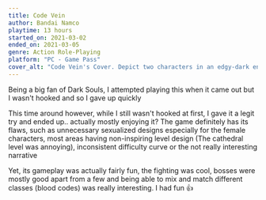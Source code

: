 ```yaml
---
title: Code Vein
author: Bandai Namco
playtime: 13 hours
started_on: 2021-03-02
ended_on: 2021-03-05
genre: Action Role-Playing
platform: "PC - Game Pass"
cover_alt: "Code Vein's Cover. Depict two characters in an edgy-dark environnement"
---
```


Being a big fan of Dark Souls, I attempted playing this when it came out but I wasn't hooked and so I gave up quickly

This time around however, while I still wasn't hooked at first, I gave it a legit try and ended up.. actually mostly enjoying it? The game definitely has its flaws, such as unnecessary sexualized designs especially for the female characters, most areas having non-inspiring level design (The cathedral level was annoying), inconsistent difficulty curve or the not really interesting narrative

Yet, its gameplay was actually fairly fun, the fighting was cool, bosses were mostly good apart from a few and being able to mix and match different classes (blood codes) was really interesting. I had fun 👍
